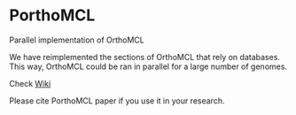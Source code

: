 # PorthoMCL
Parallel implementation of OrthoMCL


We have reimplemented the sections of OrthoMCL that rely on databases. This way, OrthoMCL could be ran in parallel for a large number of genomes.


Check [Wiki](https://github.com/etabari/PorthoMCL/wiki/)


Please cite PorthoMCL paper if you use it in your research.
